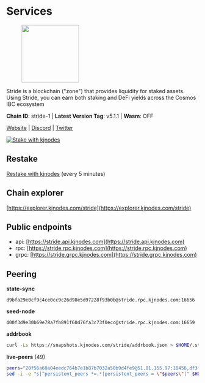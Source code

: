 # Services

<figure><img src="https://raw.githubusercontent.com/kj89/testnet_manuals/main/pingpub/logos/stride.png" width="150" alt=""><figcaption></figcaption></figure>

Stride is a blockchain ("zone") that provides liquidity for staked assets.  Using Stride, you can earn both staking and DeFi yields across the Cosmos IBC ecosystem

**Chain ID**: stride-1 | **Latest Version Tag**: v5.1.1 | **Wasm**: OFF

[Website](https://stride.zone) | [Discord](https://discord.gg/mzQZ8dAE7u) | [Twitter](https://twitter.com/stride_zone)

[![Stake with kjnodes](https://i.ibb.co/cr44Q8j/button-stake-with-kjnodes.png)](https://restake.app/stride/stridevaloper1j8gkhtllnp252l6g6zwzea30e7pvzqttr9768n)

## Restake

[Restake with kjnodes](https://restake.app/stride/stridevaloper1j8gkhtllnp252l6g6zwzea30e7pvzqttr9768n) (every 5 minutes)
## Chain explorer
[https://explorer.kjnodes.com/stride](https://explorer.kjnodes.com/stride)

## Public endpoints

* api: [https://stride.api.kjnodes.com](https://stride.api.kjnodes.com)
* rpc: [https://stride.rpc.kjnodes.com](https://stride.rpc.kjnodes.com)
* grpc: [https://stride.grpc.kjnodes.com](https://stride.grpc.kjnodes.com)

## Peering

**state-sync**

```text
d9bfa29e0cf9c4ce0cc9c26d98e5d97228f93b0b@stride.rpc.kjnodes.com:16656
```

**seed-node**

```text
400f3d9e30b69e78a7fb891f60d76fa3c73f0ecc@stride.rpc.kjnodes.com:16659
```

**addrbook**
```bash
curl -Ls https://snapshots.kjnodes.com/stride/addrbook.json > $HOME/.stride/config/addrbook.json
```

**live-peers** (49)
```bash
peers="20f56a68a04eedc764b7e1b87b7032a50b9d4fe9@51.81.155.97:10456,df3f533e6b9776c11f08da804edcb810cbdd2080@65.108.234.23:12256,d9bfa29e0cf9c4ce0cc9c26d98e5d97228f93b0b@65.109.88.38:16656,fdff3eb153a88780df95bfa836a29a65403d7586@86.32.74.154:26656,d36ac7580cc8907a00b0add8c3b047caea6df4ed@107.155.67.202:26636,f8e2f80a8c58e6f53cc4940f5f1eac55c9067480@35.247.153.164:26656,2254e6968e5c7ebc98ef5b79b388502fa44e10e1@5.161.134.44:26656,d77e7918b9f9e21ee60a8e03075ca3e5f7353912@162.55.4.253:26656,e726816f42831689eab9378d5d577f1d06d25716@176.9.188.21:26656,6831d67983cf5ebcb44da01737ccd6ccbd15c08e@193.70.47.90:12256,2759b35254db04b575beeb300cbbb63052374703@65.109.27.156:26656,82ee74bb249d32440394ec0563816220801ea8d0@35.193.84.64:26656,a3f95b0b15c31a68a7535f6068c4e14b95e90dcf@65.109.92.240:21016,44e797771bff124693e63a8ec331d42873cf2ae2@95.217.202.49:35656,cfd27429d382ecf366ddad02c88f15a8753092c8@66.172.36.135:28656,698ecde23465c1d01d02cc364f36426d259ba1f0@192.99.247.170:26656,bf77a8579431d8525e88e5a9e8823db1144b1441@65.109.69.154:31656,6856de6f0c70a850db2b58deb43d568fced4a524@35.208.80.214:26656,fb24bc1de8c563e822897fba89bf150c602f3123@198.244.178.213:26656,5383a21cf2d5e513aea2c3e430133f31aa2e5d00@138.201.32.103:26656,a757fc9ea95a7f643d392ec9fdaa31cbf06e76d9@195.3.221.21:12256,34c7cc0cf4214fb3ee95d2198c4c9b1184dea176@65.108.137.36:26656,463b1dc6903455575079572fb23407be586f2a4b@185.16.39.37:26656,5093547fdf0430143ac66b4ee55d80e6542a6c10@217.174.247.163:26656,04b797b5a56fb939a97a3c7d9c3230d09b85e8d7@93.189.30.118:26656,f602040562935873815a5ac23cb1ac7dd8821b76@176.9.22.117:26656,e1b058e5cfa2b836ddaa496b10911da62dcf182e@138.201.8.248:26656,05eec003db41d7ff47a317ef59f83e31bdca23c3@78.107.234.44:26656,8fff37214fb0ef622f1c09dccb22d6321e004c3e@109.123.242.163:50056,ea6a7b2f366bc343f0670f1673fd86001dd08eb0@65.108.122.246:26636,233e06cfa51d53e186afe032e848f5c9f5cd4a01@83.171.248.3:26656,9ee75491e354965d8bfd8434aa093f8613bc1dce@65.108.238.103:12256,dfc62810eeaab86587b2975c79f3c12d4830652d@15.235.114.54:26656,bba10290da32f3cb41e15c3a192413666ce05cee@136.243.119.243:26656,a77173bc4f4171fec0ac56b37c18e0ba6e5f80a4@65.108.226.44:31656,1965679d5005393a0d200e6e77b3c7b33084a7a7@65.21.200.7:5000,cc35475fe1f7c345af0ea8a692f3b4b41c8f12a2@116.202.36.240:10156,741864e5c0bd37ae602c2c853c71a2c3b84589a0@65.21.88.172:29656,cd680cc992983e5c8244b5529034a2e362e7a6d3@93.159.134.157:26656,8ade90b45b991088c92e8583e8bc93589d6cd81e@84.244.95.247:26656,befab97d41e02ea4e759eda3de9e30e77b95b55b@34.68.135.121:26656,93d7b9da65d31e052027abf20fab35ff31d3d826@195.20.240.90:26656,d2247f7b919f0781c90ee61958d7044665a22d38@169.155.44.213:26656,d95477fd745d8a5e4b3d9052149d28a5dc447a88@35.206.158.54:26656,e821acdaf0c7a3c60ea3cd4eb4a98a62dad06f58@43.201.12.41:26656,441b7bd2b1eec3d2f9eb30a777046725d09be0f5@65.21.157.110:26656,a7b4cf6f65138ba61518c2c45402da32dc8e28b7@88.99.164.158:21016,7bbb4b5b161e38938414949ec3a82f4ac8ffb4ad@38.242.211.235:26656,abaf98731ce081fa2f32da7db0ff27b1db1c1c99@80.64.208.151:26656"
sed -i -e "s|^persistent_peers *=.*|persistent_peers = \"$peers\"|" $HOME/.stride/config/config.toml
```
